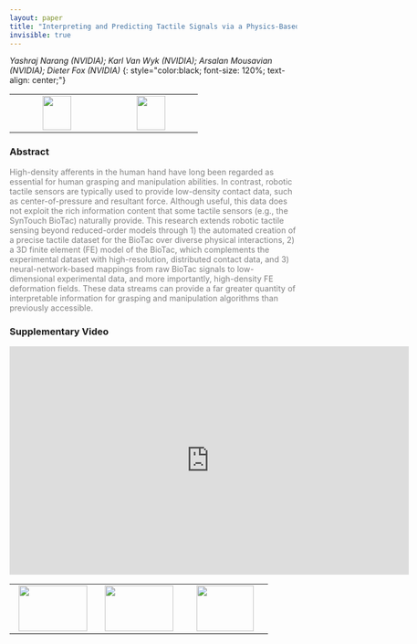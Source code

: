 ```yaml
---
layout: paper
title: "Interpreting and Predicting Tactile Signals via a Physics-Based and Data-Driven Framework"
invisible: true
---
```

*Yashraj Narang (NVIDIA); Karl Van Wyk (NVIDIA); Arsalan Mousavian (NVIDIA); Dieter Fox (NVIDIA)*
{: style="color:black; font-size: 120%; text-align: center;"}

<table width="30%"> <tr>
<td style="width: 20%; text-align: center;"><a href="http://www.roboticsproceedings.org/rss16/p084.pdf"><img src="{{ site.baseurl }}/images/paper_link.png"
width = "50"  height = "60"/> </a> </td>

<td style="width: 20%; text-align: center;"><a href="https://sites.google.com/nvidia.com/tactiledata"><img src="{{ site.baseurl }}/images/website_link.png"
width = "50"  height = "60"/> </a> </td>

</tr></table>

### Abstract
<html><p style="color:gray; font-size: 100%; text-align: justified;">
High-density afferents in the human hand have long been regarded as essential for human grasping and manipulation abilities. In contrast, robotic tactile sensors are typically used to provide low-density contact data, such as center-of-pressure and resultant force. Although useful, this data does not exploit the rich information content that some tactile sensors (e.g., the SynTouch BioTac) naturally provide. This research extends robotic tactile sensing beyond reduced-order models through 1) the automated creation of a precise tactile dataset for the BioTac over diverse physical interactions, 2) a 3D finite element (FE) model of the BioTac, which complements the experimental dataset with high-resolution, distributed contact data, and 3) neural-network-based mappings from raw BioTac signals to low-dimensional experimental data, and more importantly, high-density FE deformation fields. These data streams can provide a far greater quantity of interpretable information for grasping and manipulation algorithms than previously accessible.
</p></html>

### Supplementary Video
<iframe width="700" height="400" src="https://www.youtube.com/embed/wLA-WKaeyN4 " frameborder="0" allow="accelerometer; autoplay; encrypted-media; gyroscope; picture-in-picture" allowfullscreen></iframe>

<table width="100%"><tr><td style="width: 30%; text-align: center;"><a href="{{ site.baseurl }}/program/papers/83"> <img src="{{ site.baseurl }}/images/previous_icon.png" width = "120"  height = "80"/> </a> </td>

<td style="width: 30%; text-align: center;"><a href="{{ site.baseurl }}/program/papers"> <img src="{{ site.baseurl }}/images/overview_icon.png" width = "120"  height = "80"/> </a> </td> 

<td style="width: 30%; text-align: center;"><a href="{{ site.baseurl }}/program/papers/85"> <img src="{{ site.baseurl }}/images/next_icon.png" width = "100"  height = "80"/> </a> </td> 

</tr></table>

